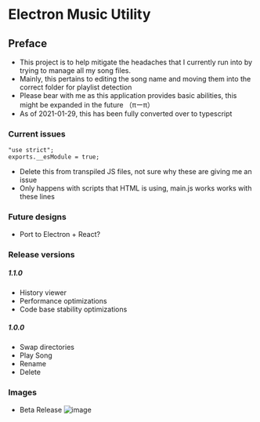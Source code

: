 # Electron Music Utility
## Preface
* This project is to help mitigate the headaches that I currently run into by trying to manage all my song files.
* Mainly, this pertains to editing the song name and moving them into the correct folder for playlist detection
* Please bear with me as this application provides basic abilities, this might be expanded in the future （πーπ）
* As of 2021-01-29, this has been fully converted over to typescript

### Current issues
    "use strict";
    exports.__esModule = true;
* Delete this from transpiled JS files, not sure why these are giving me an issue
* Only happens with scripts that HTML is using, main.js works works with these lines

### Future designs
* Port to Electron + React?

### Release versions
##### 1.1.0
* History viewer
* Performance optimizations
* Code base stability optimizations 

##### 1.0.0
* Swap directories
* Play Song
* Rename
* Delete

### Images
* Beta Release
![image](https://user-images.githubusercontent.com/57853013/103965877-4b5d2480-5124-11eb-9ba9-05e35ff8b12d.png)


